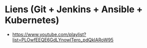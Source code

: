 # Liens (Git + Jenkins + Ansible + Kubernetes)
- https://www.youtube.com/playlist?list=PLOwfEEQE6GdLYnowlTero_pdQklARoW95
